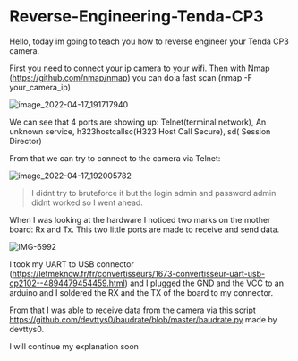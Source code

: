 # Reverse-Engineering-Tenda-CP3


Hello, today im going to teach  you how to reverse engineer your Tenda CP3 camera.

First you need to connect your ip camera to your wifi. Then with Nmap (https://github.com/nmap/nmap) you can do a fast scan (nmap -F your_camera_ip)

![image_2022-04-17_191717940](https://user-images.githubusercontent.com/64932654/163725335-ca33bbaa-51ba-4e0a-96f0-bcd1ccd92082.png)


We can see that 4 ports are showing up: 
Telnet(terminal network), An unknown service, h323hostcallsc(H323 Host Call Secure), sd(	Session Director)

From that we can try to connect to the camera via Telnet:

![image_2022-04-17_192005782](https://user-images.githubusercontent.com/64932654/163725417-2a241acb-85a7-4565-808d-609476ccdb4f.png)

> I didnt try to bruteforce it but the login admin and password admin didnt worked so I went ahead. 

When I was looking at the hardware I noticed two marks on the mother board: Rx and Tx. This two little ports are made to receive and send data.

![IMG-6992](https://user-images.githubusercontent.com/64932654/163731843-e46b4aca-fb68-499a-b7f3-3f6cf35c2ac2.jpg)

 I took my UART to USB connector (https://letmeknow.fr/fr/convertisseurs/1673-convertisseur-uart-usb-cp2102--4894479454459.html) and I plugged the GND and the VCC to an arduino and I soldered the RX and the TX of the board to my connector.
 
 From that I was able to receive data from the camera via this script https://github.com/devttys0/baudrate/blob/master/baudrate.py made by devttys0.
 
 I will continue my explanation soon
